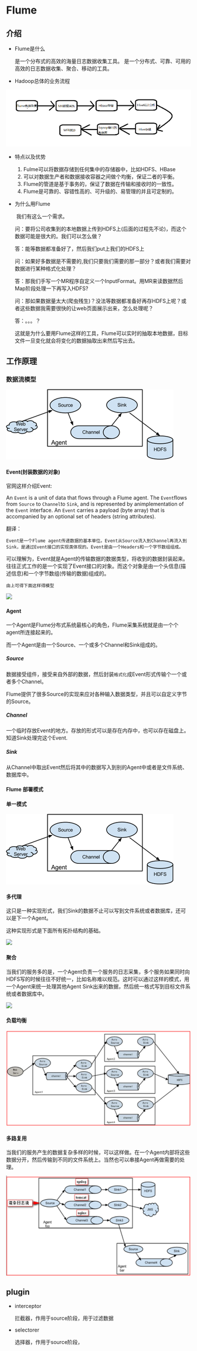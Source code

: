 # Flume

## 介绍

- Flume是什么

  是一个分布式的高效的海量日志数据收集工具。
  是一个分布式、可靠、可用的高效的日志数据收集、聚合、移动的工具。

- Hadoop总体的业务流程

![业务流程](./img/业务流程.jpg)

- 特点以及优势
  1. Fulme可以将数据存储到任何集中的存储器中，比如HDFS、HBase
  2. 可以对数据生产者和数据接收容器之间做个均衡，保证二者的平衡。
  3. Flume的管道是基于事务的，保证了数据在传输和接收时的一致性。
  4. Flume是可靠的、容错性高的、可升级的、易管理的并且可定制的。
  
- 为什么用Flume

  ​	我们有这么一个需求。

  问：要将公司收集到的本地数据上传到HDFS上(后面的过程先不论)，而这个数据可能是很大的。我们可以怎么做？

  答：能等数据都准备好了，然后我们put上我们的HDFS上

  问：如果好多数据是不需要的,我们只要我们需要的那一部分？或者我们需要对数据进行某种格式化处理？

  答：那我们手写一个MR程序自定义一个InputFormat。用MR来读数据然后Map阶段处理一下再写入HDFS?

  问：那如果数据量太大(爬虫残生)？没法等数据都准备好再存HDFS上呢？或者这些数据我需要很快的让web页面展示出来，怎么处理呢？

  答：。。。？

  ​	这就是为什么要用Flume这样的工具，Flume可以实时的抽取本地数据，目标文件一旦变化就会将变化的数据抽取出来然后写出去。

## 工作原理

### 数据流模型

![](img\Flume架构.png)

#### Event(封装数据的对象)

官网这样介绍Event:

An `Event` is a unit of data that flows through a Flume agent. The `Event`flows from `Source` to `Channel`to `Sink`, and is represented by animplementation of the `Event` interface. An `Event` carries a payload (byte
array) that is accompanied by an optional set of headers (string attributes).

翻译：

```
Event是一个Flume agent传递数据的基本单位。Event从Source流入到Channel再流入到Sink，是通过Event接口的实现类体现的。Event是由一个Headers和一个字节数组组成。
```

可以理解为，Event就是Agent的传输数据的数据类型，将收到的数据封装起来。往往正式工作的是一个实现了Event接口的对象。而这个对象是由一个头信息(描述信息)和一个字节数组(传输的数据)组成的。

`由上可得下面这样得模型`

![](C:\Users\zzy\Desktop\img\Event传输.png)

#### Agent

一个Agent是Flume分布式系统最核心的角色，Flume采集系统就是由一个个agent所连接起来的。

而一个Agent是由一个Source、一个或多个Channel和Sink组成的。

##### Source

数据接受组件，接受来自外部的数据，然后封装`格式化`成Event形式传输个一个或者多个Channel。

Flume提供了很多Source的实现来应对各种输入数据类型，并且可以自定义字节的Source。

##### Channel

一个临时存放Event的地方。存放的形式可以是存在内存中，也可以存在磁盘上。知道Sink处理完这个Event.

##### Sink

从Channel中取出Event然后将其中的数据写入到别的Agent中或者是文件系统、数据库中。

#### Flume 部署模式

#### 单一模式

![](img\Flume架构.png)

#### 多代理

这只是一种实现形式，我们Sink的数据不止可以写到文件系统或者数据库，还可以是下一个Agent。

这种实现形式是下面所有拓扑结构的基础。

![](C:\Users\zzy\Desktop\img\多代理.png)

#### 聚合

当我们的服务多的是，一个Agent负责一个服务的日志采集，多个服务如果同时向HDFS写的时候往往不好统一，比如名称难以规范。这时可以通过这样的模式，用一个Agent来统一处理其他Agent Sink出来的数据，然后统一格式写到目标文件系统或者数据库中。

![](img\多Agent.png)

#### 负载均衡

![](img\负载均衡.png)

#### 多路复用

当我们的服务产生的数据复杂多样的时候，可以这样做。在一个Agent内部将这些数据分开，然后传输到不同的文件系统上。当然也可以串接Agent再做需要的处理。

![](img\多路复用.png)

## plugin

- interceptor

  拦截器，作用于source阶段，用于过滤数据

- selectorer

  选择器，作用于source阶段，

